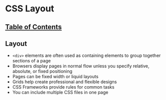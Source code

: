 # CSS Layout

## [Table of Contents](README.md)

## Layout

- `<div>` elements are often used as containing elements to group together sections of a page
- Browsers display pages in normal flow unless you specify relative, absolute, or fixed positioning
- Pages can be fixed width or liquid layouts
- Grids help create professional and flexible designs
- CSS Frameworks provide rules for common tasks
- You can include multiple CSS files in one page